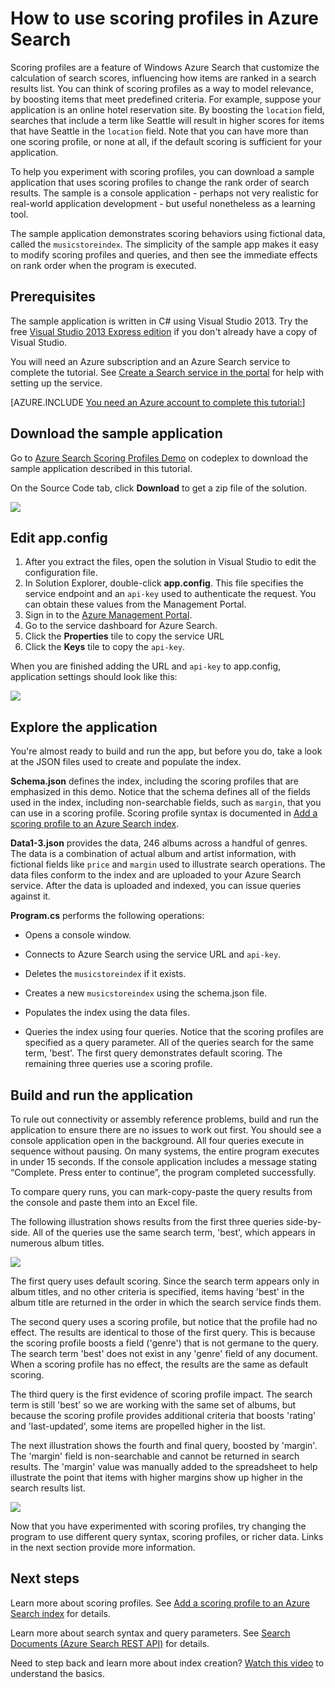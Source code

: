 <properties 
	pageTitle="How to use scoring profiles in Azure Search | Windows Azure | Hosted cloud search service" 
	description="Tune search ranking through scoring profiles in Azure Search, a hosted cloud search service on Windows Azure." 
	services="search" 
	documentationCenter="" 
	authors="HeidiSteen" 
	manager="mblythe" 
	editor=""/>

<tags
	ms.service="search"
	ms.date="11/04/2015"
	wacn.date=""/>

# How to use scoring profiles in Azure Search

Scoring profiles are a feature of Windows Azure Search that customize the calculation of search scores, influencing how items are ranked in a search results list. You can think of scoring profiles as a way to model relevance, by boosting items that meet predefined criteria. For example, suppose your application is an online hotel reservation site. By boosting the `location` field, searches that include a term like Seattle will result in higher scores for items that have Seattle in the `location` field. Note that you can have more than one scoring profile, or none at all, if the default scoring is sufficient for your application.

To help you experiment with scoring profiles, you can download a sample application that uses scoring profiles to change the rank order of search results. The sample is a console application - perhaps not very realistic for real-world application development - but useful nonetheless as  a learning tool. 

The sample application demonstrates scoring behaviors using fictional data, called the `musicstoreindex`. The simplicity of the sample app makes it easy to modify scoring profiles and queries, and then see the immediate effects on rank order when the program is executed.

<a id="sub-1"></a>
## Prerequisites

The sample application is written in C# using Visual Studio 2013. Try the free [Visual Studio 2013 Express edition](http://www.visualstudio.com/products/visual-studio-express-vs.aspx) if you don't already have a copy of Visual Studio.

You will need an Azure subscription and an Azure Search service to complete the tutorial. See [Create a Search service in the portal](/documentation/articles/search-create-service-portal) for help with setting up the service.

[AZURE.INCLUDE [You need an Azure account to complete this tutorial:](../includes/free-trial-note.md)]

<a id="sub-2"></a>
## Download the sample application

Go to [Azure Search Scoring Profiles Demo](https://azuresearchscoringprofiles.codeplex.com/) on codeplex to download the sample application described in this tutorial.

On the Source Code tab, click **Download** to get a zip file of the solution. 

 ![][12]

<a id="sub-3"></a>
## Edit app.config

1. After you extract the files, open the solution in Visual Studio to edit the configuration file.
1. In Solution Explorer, double-click **app.config**. This file specifies the service endpoint and an `api-key` used to authenticate the request. You can obtain these values from the Management Portal.
1. Sign in to the [Azure Management Portal](https://manage.windowsazure.cn).
1. Go to the service dashboard for Azure Search.
1. Click the **Properties** tile to copy the service URL
1. Click the **Keys** tile to copy the `api-key`.

When you are finished adding the URL and `api-key` to app.config, application settings should look like this:

   ![][11]


<a id="sub-4"></a>
## Explore the application

You're almost ready to build and run the app, but before you do, take a look at the JSON files used to create and populate the index.

**Schema.json** defines the index, including the scoring profiles that are emphasized in this demo. Notice that the schema defines all of the fields used in the index, including non-searchable fields, such as `margin`, that you can use in a scoring profile. Scoring profile syntax is documented in [Add a scoring profile to an Azure Search index](http://msdn.microsoft.com/zh-cn/library/azure/dn798928.aspx).

**Data1-3.json** provides the data, 246 albums across a handful of genres. The data is a combination of actual album and artist information, with fictional fields like `price` and `margin` used to illustrate search operations. The data files conform to the index and are uploaded to your Azure Search service. After the data is uploaded and indexed, you can issue queries against it.

**Program.cs** performs the following operations:

- Opens a console window.

- Connects to Azure Search using the service URL and `api-key`.

- Deletes the `musicstoreindex` if it exists.

- Creates a new `musicstoreindex` using the schema.json file.

- Populates the index using the data files.

- Queries the index using four queries. Notice that the scoring profiles are specified as a query parameter. All of the queries search for the same term, 'best'. The first query demonstrates default scoring. The remaining three queries use a scoring profile.

<a id="sub-5"></a>
## Build and run the application

To rule out connectivity or assembly reference problems, build and run the application to ensure there are no issues to work out first. You should see a console application open in the background. All four queries execute in sequence without pausing. On many systems, the entire program executes in under 15 seconds. If the console application includes a message stating “Complete. Press enter to continue”, the program completed successfully. 

To compare query runs, you can mark-copy-paste the query results from the console and paste them into an Excel file. 

The following illustration shows results from the first three queries side-by-side. All of the queries use the same search term, 'best', which appears in numerous album titles.

   ![][10]

The first query uses default scoring. Since the search term appears only in album titles, and no other criteria is specified, items having 'best' in the album title are returned in the order in which the search service finds them. 

The second query uses a scoring profile, but notice that the profile had no effect. The results are identical to those of the first query. This is because the scoring profile boosts a field ('genre') that is not germane to the query. The search term 'best' does not exist in any 'genre' field of any document. When a scoring profile has no effect, the results are the same as default scoring.  

The third query is the first evidence of scoring profile impact. The search term is still 'best' so we are working with the same set of albums, but because the scoring profile provides additional criteria that boosts 'rating' and 'last-updated', some items are propelled higher in the list.

The next illustration shows the fourth and final query, boosted by 'margin'. The 'margin' field is non-searchable and cannot be returned in search results. The 'margin' value was manually added to the spreadsheet to help illustrate the point that items with higher margins show up higher in the search results list. 

   ![][9]

Now that you have experimented with scoring profiles, try changing the program to use different query syntax, scoring profiles, or richer data. Links in the next section provide more information.

<a id="next-steps"></a>
## Next steps

Learn more about scoring profiles. See [Add a scoring profile to an Azure Search index](http://msdn.microsoft.com/zh-cn/library/azure/dn798928.aspx) for details.

Learn more about search syntax and query parameters. See [Search Documents (Azure Search REST API)](http://msdn.microsoft.com/zh-cn/library/azure/dn798927.aspx) for details.

Need to step back and learn more about index creation? [Watch this video](http://channel9.msdn.com/Shows/Cloud+Cover/Cloud-Cover-152-Azure-Search-with-Liam-Cavanagh) to understand the basics.

<!--Anchors-->
[Prerequisites]: #sub-1
[Download the sample application]: #sub-2
[Edit app.config]: #sub-3
[Explore the application]: #sub-4
[Build and run the application]: #sub-5
[Next steps]: #next-steps

<!--Image references-->
[12]: ./media/search-get-started-scoring-profiles/AzureSearch_CodeplexDownload.PNG
[11]: ./media/search-get-started-scoring-profiles/AzureSearch_Scoring_AppConfig.PNG
[10]: ./media/search-get-started-scoring-profiles/AzureSearch_XLSX1.PNG
[9]: ./media/search-get-started-scoring-profiles/AzureSearch_XLSX2.PNG 